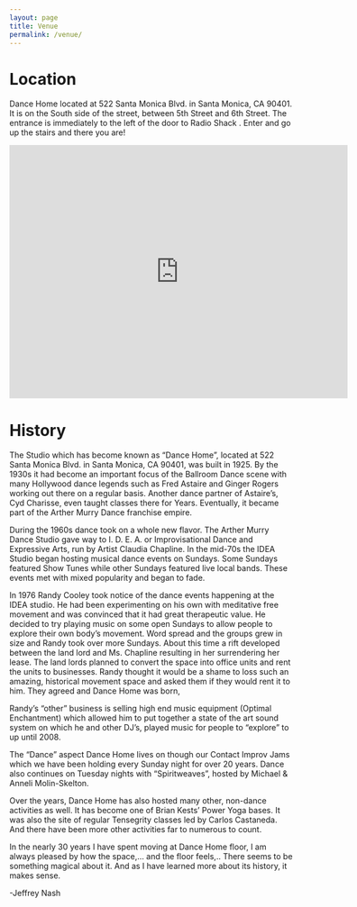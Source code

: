```yaml
---
layout: page
title: Venue
permalink: /venue/
---
```


Location
=====

Dance Home located at 522 Santa Monica Blvd. in Santa Monica, CA 90401.  It is
on the South side of the street, between 5th Street and 6th Street.  The
entrance is immediately to the left of the door to Radio Shack .  Enter and go
up the stairs and there you are!

<div class="iframe-wrap"><iframe src="https://www.google.com/maps/embed?pb=!1m18!1m12!1m3!1d3307.026505593861!2d-118.4956940844659!3d34.01753058061537!2m3!1f0!2f0!3f0!3m2!1i1024!2i768!4f13.1!3m3!1m2!1s0x80c2a4ce67b24be5%3A0x2117628d38bcf5bf!2s522+Santa+Monica+Blvd%2C+Santa+Monica%2C+CA+90401!5e0!3m2!1sen!2sus!4v1444471809394" width="600" height="450" frameborder="0" style="border:0" allowfullscreen></iframe></div>

History
=====

The Studio which has become known as “Dance Home”, located at 522 Santa Monica
Blvd. in Santa Monica, CA 90401, was built in 1925.  By the 1930s it had
become an important focus of the Ballroom Dance scene with many Hollywood dance
legends such as Fred Astaire and Ginger Rogers working out there on a regular
basis.  Another dance partner of Astaire’s, Cyd Charisse, even taught classes
there for Years.  Eventually, it became part of the Arther Murry Dance
franchise empire.

During the 1960s dance took on a whole new flavor.  The Arther Murry Dance
Studio gave way to I. D. E. A. or Improvisational Dance and Expressive Arts,
run by Artist Claudia Chapline. In the mid-70s the IDEA Studio began hosting
musical dance events on Sundays.  Some Sundays featured Show Tunes while other
Sundays featured live local bands.  These events met with mixed popularity and
began to fade.

In 1976 Randy Cooley took notice of the dance events happening at the IDEA
studio.  He had been experimenting on his own with meditative free movement and
was convinced that it had great therapeutic value.  He decided to try playing
music on some open Sundays to allow people to explore their own body’s
movement.  Word spread and the groups grew in size and Randy took over more
Sundays.  About this time a rift developed between the land lord and Ms.
Chapline resulting in her surrendering her lease.  The land lords planned to
convert the space into office units and rent the units to businesses.  Randy
thought it would be a shame to loss such an amazing, historical movement space
and asked them if they would rent it to him.  They agreed and Dance Home was
born,

Randy’s “other” business is selling high end music equipment (Optimal
Enchantment) which allowed him to put together a state of the art sound system
on which he and other DJ’s,  played music for people to “explore” to up until
2008.

The “Dance” aspect Dance Home lives on though our Contact Improv Jams which we
have been holding every Sunday night for over 20 years.  Dance also continues
on Tuesday nights with “Spiritweaves”, hosted by Michael & Anneli
Molin-Skelton.

Over the years, Dance Home has also hosted many other, non-dance activities as
well.  It has become one of Brian Kests’ Power Yoga bases.  It was also the
site of regular Tensegrity classes led by Carlos Castaneda.  And there have
been more other activities far to numerous to count.

In the nearly 30 years I have spent moving at Dance Home floor, I am always
pleased by how the space,… and the floor feels,.. There seems to be something
magical about it.  And as I have learned more about its history, it makes
sense.

-Jeffrey Nash

